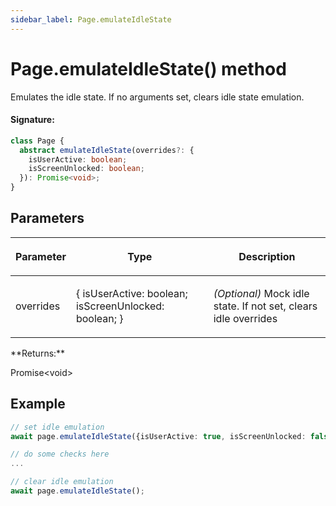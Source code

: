 ```yaml
---
sidebar_label: Page.emulateIdleState
---
```


# Page.emulateIdleState() method

Emulates the idle state. If no arguments set, clears idle state emulation.

#### Signature:

```typescript
class Page {
  abstract emulateIdleState(overrides?: {
    isUserActive: boolean;
    isScreenUnlocked: boolean;
  }): Promise<void>;
}
```

## Parameters

<table><thead><tr><th>

Parameter

</th><th>

Type

</th><th>

Description

</th></tr></thead>
<tbody><tr><td>

overrides

</td><td>

&#123; isUserActive: boolean; isScreenUnlocked: boolean; &#125;

</td><td>

_(Optional)_ Mock idle state. If not set, clears idle overrides

</td></tr>
</tbody></table>
**Returns:**

Promise&lt;void&gt;

## Example

```ts
// set idle emulation
await page.emulateIdleState({isUserActive: true, isScreenUnlocked: false});

// do some checks here
...

// clear idle emulation
await page.emulateIdleState();
```
